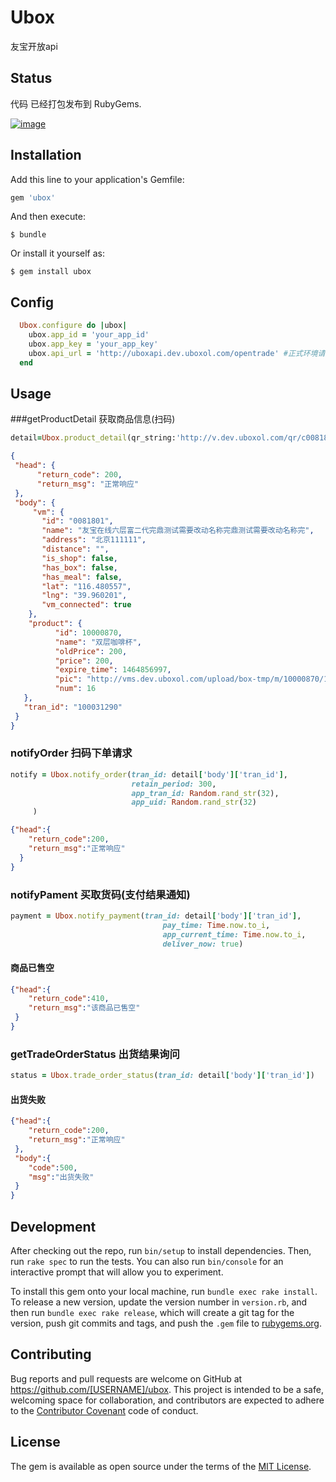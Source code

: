 # Ubox

友宝开放api

## Status
代码 已经打包发布到 RubyGems.

[![image](https://ruby-china-files.b0.upaiyun.com/photo/5982eaaa64f467d9dbda03ad4f40ea27.png)](https://rubygems.org/gems/ubox)

## Installation

Add this line to your application's Gemfile:

```ruby
gem 'ubox'
```

And then execute:

    $ bundle

Or install it yourself as:

    $ gem install ubox

## Config
```ruby
  Ubox.configure do |ubox|
    ubox.app_id = 'your_app_id'
    ubox.app_key = 'your_app_key' 
    ubox.api_url = 'http://uboxapi.dev.uboxol.com/opentrade' #正式环境请用正式环境url
  end
```

## Usage

###getProductDetail 获取商品信息(扫码)
```ruby
detail=Ubox.product_detail(qr_string:'http://v.dev.uboxol.com/qr/c0081801_10000870_1')
```

```json
{
 "head": {
      "return_code": 200,
      "return_msg": "正常响应"
 },
 "body": {
     "vm": {
       "id": "0081801",
       "name": "友宝在线六层富二代完鼎测试需要改动名称完鼎测试需要改动名称完",
       "address": "北京111111",
       "distance": "",
       "is_shop": false,
       "has_box": false,
       "has_meal": false,
       "lat": "116.480557",
       "lng": "39.960201",
       "vm_connected": true
    },
    "product": {
          "id": 10000870,
          "name": "双层咖啡杯",
          "oldPrice": 200,
          "price": 200,
          "expire_time": 1464856997,
          "pic": "http://vms.dev.uboxol.com/upload/box-tmp/m/10000870/10000870.jpg?t=1357177524",
          "num": 16
   },
   "tran_id": "100031290"
 }
}
```
### notifyOrder 扫码下单请求
```ruby
notify = Ubox.notify_order(tran_id: detail['body']['tran_id'],
                           retain_period: 300,
                           app_tran_id: Random.rand_str(32),
                           app_uid: Random.rand_str(32)
     )
```

```json
{"head":{
    "return_code":200, 
    "return_msg":"正常响应"
  }
}
```

### notifyPament 买取货码(支付结果通知)

```ruby
payment = Ubox.notify_payment(tran_id: detail['body']['tran_id'],
                                  pay_time: Time.now.to_i,
                                  app_current_time: Time.now.to_i,
                                  deliver_now: true)
```
#### 商品已售空
```json
{"head":{
    "return_code":410, 
    "return_msg":"该商品已售空"
 }
}
```

### getTradeOrderStatus 出货结果询问 

```ruby
status = Ubox.trade_order_status(tran_id: detail['body']['tran_id'])
```
#### 出货失败
```json
{"head":{
    "return_code":200, 
    "return_msg":"正常响应"
 }, 
 "body":{
    "code":500, 
    "msg":"出货失败"
 }
}
```

## Development

After checking out the repo, run `bin/setup` to install dependencies. Then, run `rake spec` to run the tests. You can also run `bin/console` for an interactive prompt that will allow you to experiment.

To install this gem onto your local machine, run `bundle exec rake install`. To release a new version, update the version number in `version.rb`, and then run `bundle exec rake release`, which will create a git tag for the version, push git commits and tags, and push the `.gem` file to [rubygems.org](https://rubygems.org).

## Contributing

Bug reports and pull requests are welcome on GitHub at https://github.com/[USERNAME]/ubox. This project is intended to be a safe, welcoming space for collaboration, and contributors are expected to adhere to the [Contributor Covenant](http://contributor-covenant.org) code of conduct.


## License

The gem is available as open source under the terms of the [MIT License](http://opensource.org/licenses/MIT).

